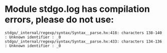 # Module stdgo.log has compilation errors, please do not use:
```
stdgo/_internal/regexp/syntax/Syntax__parse.hx:418: characters 138-140 : Unknown identifier : _0
stdgo/_internal/regexp/syntax/Syntax__parse.hx:433: characters 134-136 : Unknown identifier : _0

```

